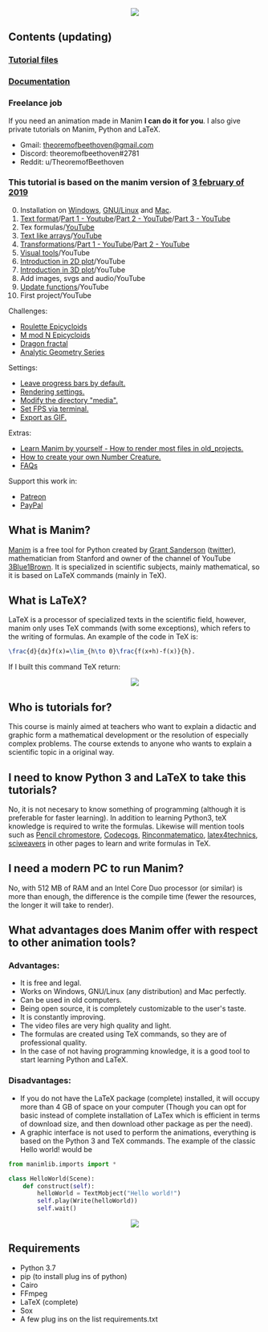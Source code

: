 <p align="center"><img src ="/_title.gif" /></p>

## Contents (updating)
### [Tutorial files](https://drive.google.com/open?id=10LYJVJsvkcl5a7q_S-ZlSxI7hEBepw3P)
### [Documentation](https://elteoremadebeethoven.github.io/manim_3feb_docs.github.io/html/index.html)
### Freelance job

If you need an animation made in Manim **I can do it for you**. I also give private tutorials on Manim, Python and LaTeX.
* Gmail: theoremofbeethoven@gmail.com
* Discord: theoremofbeethoven#2781
* Reddit: u/TheoremofBeethoven

### This tutorial is based on the manim version of [3 february of 2019](https://github.com/3b1b/manim/tree/3b088b12843b7a4459fe71eba96b70edafb7aa78) 

0. Installation on [Windows](https://www.youtube.com/watch?v=ZltiKHFWmv8), [GNU/Linux](https://www.youtube.com/watch?v=z_WJaHYH66M) and [Mac](https://www.youtube.com/watch?v=uZj_GQc6pN4).
1. [Text format](https://github.com/Elteoremadebeethoven/AnimationsWithManim/blob/master/English/1_text_formats/scenes.md)/[Part 1 - Youtube](https://www.youtube.com/watch?v=yI2YJff9SgI)/[Part 2 - YouTube](https://www.youtube.com/watch?v=Km09KYWb9ag)/[Part 3 - YouTube](https://www.youtube.com/watch?v=gIvQsqXy5os)
2. Tex formulas/[YouTube](https://www.youtube.com/watch?v=DGSj7weT-y8)
3. [Text like arrays](https://github.com/Elteoremadebeethoven/AnimationsWithManim/blob/master/English/3_text_like_arrays/scenes.md)/[YouTube](https://www.youtube.com/watch?v=QEdVn8socC8)
4. [Transformations](https://github.com/Elteoremadebeethoven/AnimationsWithManim/blob/master/English/4_transform/scenes.md)/[Part 1 - YouTube](https://www.youtube.com/watch?v=HKPm8FZYaqI)/[Part 2 - YouTube](https://www.youtube.com/watch?v=qfifBmYTEfA)
5. [Visual tools](https://github.com/Elteoremadebeethoven/AnimationsWithManim/blob/master/English/5_visual_tools/scenes.md)/YouTube
6. [Introduction in 2D plot](https://github.com/Elteoremadebeethoven/AnimationsWithManim/blob/master/English/6a_plots_2D/scenes.md)/YouTube
7. [Introduction in 3D plot](https://github.com/Elteoremadebeethoven/AnimationsWithManim/blob/master/English/6b_plots_3D/scenes.md)/YouTube
8. Add images, svgs and audio/YouTube
9. [Update functions](https://github.com/Elteoremadebeethoven/AnimationsWithManim/blob/master/English/update_successions/update_successions.py)/YouTube
10. First project/YouTube

Challenges:
* [Roulette Epicycloids](https://github.com/Elteoremadebeethoven/AnimationsWithManim/blob/master/English/extra/manim_challenges/roulette_epicycloids.py)
* [M mod N Epicycloids](https://github.com/Elteoremadebeethoven/AnimationsWithManim/blob/master/English/extra/manim_challenges/MmodN_epicycloids.py)
* [Dragon fractal](https://github.com/Elteoremadebeethoven/AnimationsWithManim/blob/master/English/extra/manim_challenges/dragon_fractal.py)
* [Analytic Geometry Series](https://github.com/Elteoremadebeethoven/AnimationsWithManim/blob/master/English/extra/manim_challenges/geo_analy.py)

Settings:
* [Leave progress bars by default.](https://www.youtube.com/watch?v=K8dVFqXR2JM)
* [Rendering settings.](https://www.youtube.com/watch?v=d_2V5mC2hx0)
* [Modify the directory "media".](https://www.youtube.com/watch?v=I9rHHiKqTWY)
* [Set FPS via terminal.](https://www.youtube.com/watch?v=cyIz0Oh3lWY)
* [Export as GIF.](https://www.youtube.com/watch?v=juFfUwJUTtI)

Extras:
* [Learn Manim by yourself - How to render most files in old_projects.](https://www.youtube.com/watch?v=vzyzqv8Sp8Y)
* [How to create your own Number Creature.](https://www.youtube.com/watch?v=KGdA8IB6JL0)
* [FAQs](https://github.com/Elteoremadebeethoven/AnimationsWithManim/blob/master/English/extra/faqs/faqs.md)

Support this work in:
* [Patreon](https://patreon.com/theoremofbeethoven)
* [PayPal](https://www.paypal.me/zavdn)

## What is Manim?
[Manim](https://github.com/3b1b/manim) is a free tool for Python created by [Grant Sanderson](http://www.3blue1brown.com/) ([twitter](https://twitter.com/3blue1brown?lang=es)), mathematician from Stanford and owner of the channel of YouTube [3Blue1Brown](https://www.youtube.com/channel/UCYO_jab_esuFRV4b17AJtAw). It is specialized in scientific subjects, mainly mathematical, so it is based on LaTeX commands (mainly in TeX).

## What is LaTeX?
LaTeX is a processor of specialized texts in the scientific field, however, manim only uses TeX commands (with some exceptions), which refers to the writing of formulas. An example of the code in TeX is:
```latex
\frac{d}{dx}f(x)=\lim_{h\to 0}\frac{f(x+h)-f(x)}{h}.
```
If I built this command TeX return:
<p align="center"><img src ="https://raw.githubusercontent.com/Elteoremadebeethoven/AnimacionesConManim/master/TeX.png" /></p>

## Who is tutorials for?
This course is mainly aimed at teachers who want to explain a didactic and graphic form a mathematical development or the resolution of especially complex problems. The course extends to anyone who wants to explain a scientific topic in a original way.

## I need to know Python 3 and LaTeX to take this tutorials?
No, it is not necesary to know something of programming (although it is preferable for faster learning). In addition to learning Python3, teX knowledge is required to write the formulas. Likewise will mention tools such as [Pencil chromestore](http://s1.daumcdn.net/editor/fp/service_nc/pencil/Pencil_chromestore.html), [Codecogs](https://www.codecogs.com/latex/eqneditor.php), [Rinconmatematico](http://rinconmatematico.com/mathjax/), [latex4technics](https://www.latex4technics.com/), [sciweavers](http://www.sciweavers.org/free-online-latex-equation-editor) in other pages to learn and write formulas in TeX.

## I need a modern PC to run Manim?
No, with 512 MB of RAM and an Intel Core Duo processor (or similar) is more than enough, the difference is the compile time (fewer the resources, the longer it will take to render).

## What advantages does Manim offer with respect to other animation tools?
### Advantages:
* It is free and legal.
* Works on Windows, GNU/Linux (any distribution) and Mac perfectly.
* Can be used in old computers.
* Being open source, it is completely customizable to the user's taste.
* It is constantly improving.
* The video files are very high quality and light.
* The formulas are created using TeX commands, so they are of professional quality.
* In the case of not having programming knowledge, it is a good tool to start learning Python and LaTeX.
### Disadvantages:
* If you do not have the LaTeX package (complete) installed, it will occupy more than 4 GB of space on your computer (Though you can opt for basic instead of complete installation of LaTex which is efficient in terms of download size, and then download other package as per the need).
* A graphic interface is not used to perform the animations, everything is based on the Python 3 and TeX commands. The example of the classic Hello world! would be
```python
from manimlib.imports import *

class HelloWorld(Scene):
    def construct(self):
        helloWorld = TextMobject("Hello world!")
        self.play(Write(helloWorld))
        self.wait()
```
<p align="center"><img src ="https://raw.githubusercontent.com/Elteoremadebeethoven/AnimacionesConManim/master/HelloWorld.gif" /></p>

## Requirements
* Python 3.7
* pip (to install plug ins of python)
* Cairo
* FFmpeg
* LaTeX (complete)
* Sox
* A few plug ins on the list requirements.txt


